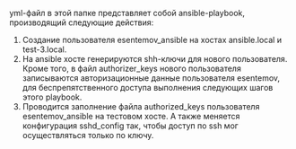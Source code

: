yml-файл в этой папке представляет собой ansible-playbook, производящий следующие действия:
1) Создание пользователя esentemov_ansible на хостах ansible.local и test-3.local.
2) На ansible хосте генерируются shh-ключи для нового пользователя. Кроме того, в файл authorizer_keys нового пользователя записываются авторизационные данные пользователя esentemov, для беспрепятственного доступа выполнения следующих шагов этого playbook.
3) Проводится заполнение файла authorized_keys пользователя esentemov_ansible на тестовом хосте. А также меняется конфигурация sshd_config так, чтобы доступ по ssh мог осуществляться только по ключу.
